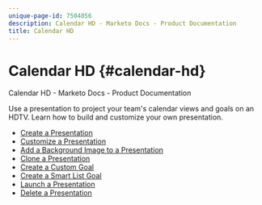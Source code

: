 ```yaml
---
unique-page-id: 7504056
description: Calendar HD - Marketo Docs - Product Documentation
title: Calendar HD
---
```


# Calendar HD {#calendar-hd}

Calendar HD - Marketo Docs - Product Documentation

Use a presentation to project your team's calendar views and goals on an HDTV. Learn how to build and customize your own presentation.

* [Create a Presentation](calendar-hd/create-a-presentation.md)
* [Customize a Presentation](calendar-hd/customize-a-presentation.md)
* [Add a Background Image to a Presentation](calendar-hd/add-a-background-image-to-a-presentation.md)
* [Clone a Presentation](calendar-hd/clone-a-presentation.md)
* [Create a Custom Goal](calendar-hd/create-a-custom-goal.md)
* [Create a Smart List Goal](calendar-hd/create-a-smart-list-goal.md)
* [Launch a Presentation](calendar-hd/launch-a-presentation.md)
* [Delete a Presentation](calendar-hd/delete-a-presentation.md)

